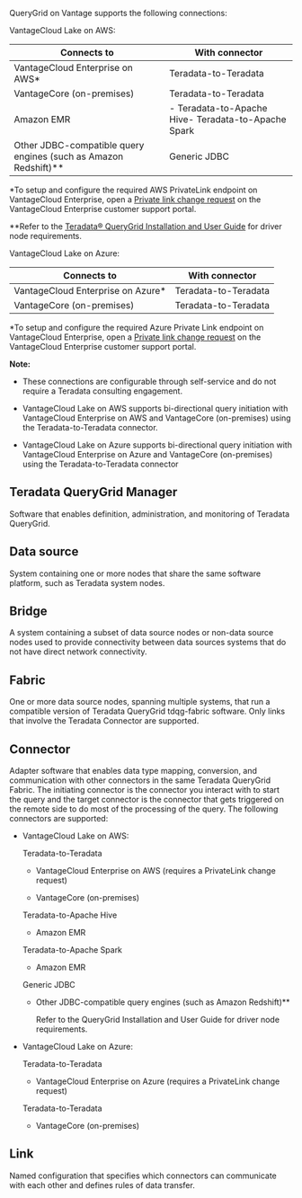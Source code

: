 
QueryGrid on Vantage supports the following connections:

VantageCloud Lake on AWS:

|Connects to|With connector|
|-----------|--------------|
|VantageCloud Enterprise on AWS*|Teradata-to-Teradata|
|VantageCore (on-premises)|Teradata-to-Teradata|
|Amazon EMR|-   Teradata-to-Apache Hive-   Teradata-to-Apache Spark|
|Other JDBC-compatible query engines (such as Amazon Redshift)**|Generic JDBC|


*To setup and configure the required AWS PrivateLink endpoint on VantageCloud Enterprise, open a [Private link change request](yml1671157089031.md) on the VantageCloud Enterprise customer support portal.

**Refer to the [Teradata® QueryGrid Installation and User Guide](https://docs.teradata.com/search/documents?query=Teradata+QueryGrid+Installation+and+User+Guide&sort=last_update&virtual-field=title_only&content-lang=) for driver node requirements.

VantageCloud Lake on Azure:

|Connects to|With connector|
|-----------|--------------|
|VantageCloud Enterprise on Azure*|Teradata-to-Teradata|
|VantageCore (on-premises)|Teradata-to-Teradata|


*To setup and configure the required Azure Private Link endpoint on VantageCloud Enterprise, open a [Private link change request](yml1671157089031.md) on the VantageCloud Enterprise customer support portal.

**Note:**

-   These connections are configurable through self-service and do not require a Teradata consulting engagement.

-   VantageCloud Lake on AWS supports bi-directional query initiation with VantageCloud Enterprise on AWS and VantageCore (on-premises) using the Teradata-to-Teradata connector.

-   VantageCloud Lake on Azure supports bi-directional query initiation with VantageCloud Enterprise on Azure and VantageCore (on-premises) using the Teradata-to-Teradata connector


## Teradata QueryGrid Manager


Software that enables definition, administration, and monitoring of Teradata QueryGrid.

## Data source


System containing one or more nodes that share the same software platform, such as Teradata system nodes.

## Bridge


A system containing a subset of data source nodes or non-data source nodes used to provide connectivity between data sources systems that do not have direct network connectivity.

## Fabric


One or more data source nodes, spanning multiple systems, that run a compatible version of Teradata QueryGrid tdqg-fabric software. Only links that involve the Teradata Connector are supported.

## Connector


Adapter software that enables data type mapping, conversion, and communication with other connectors in the same Teradata QueryGrid Fabric. The initiating connector is the connector you interact with to start the query and the target connector is the connector that gets triggered on the remote side to do most of the processing of the query. The following connectors are supported:

-   VantageCloud Lake on AWS:

    Teradata-to-Teradata

    -   VantageCloud Enterprise on AWS (requires a PrivateLink change request)

    -   VantageCore (on-premises)

    Teradata-to-Apache Hive

    -   Amazon EMR

    Teradata-to-Apache Spark

    -   Amazon EMR

    Generic JDBC

    -   Other JDBC-compatible query engines (such as Amazon Redshift)**

        Refer to the QueryGrid Installation and User Guide for driver node requirements.

-   VantageCloud Lake on Azure:

    Teradata-to-Teradata

    -   VantageCloud Enterprise on Azure (requires a PrivateLink change request)

    Teradata-to-Teradata

    -   VantageCore (on-premises)


## Link


Named configuration that specifies which connectors can communicate with each other and defines rules of data transfer.

